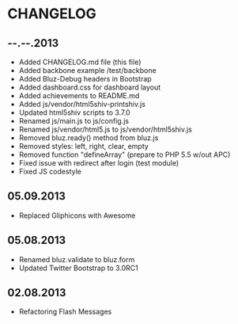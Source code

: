 CHANGELOG
=========

--.--.2013
------------------
* Added CHANGELOG.md file (this file)
* Added backbone example /test/backbone
* Added Bluz-Debug headers in Bootstrap
* Added dashboard.css for dashboard layout
* Added achievements to README.md
* Added js/vendor/html5shiv-printshiv.js
* Updated html5shiv scripts to 3.7.0
* Renamed js/main.js to js/config.js
* Renamed js/vendor/html5.js to js/vendor/html5shiv.js
* Removed bluz.ready() method from bluz.js
* Removed styles: left, right, clear, empty
* Removed function "defineArray" (prepare to PHP 5.5 w/out APC)
* Fixed issue with redirect after login (test module)
* Fixed JS codestyle

05.09.2013
------------------
* Replaced Gliphicons with Awesome


05.08.2013
------------------
* Renamed bluz.validate to bluz.form
* Updated Twitter Bootstrap to 3.0RC1

02.08.2013
------------------
* Refactoring Flash Messages
